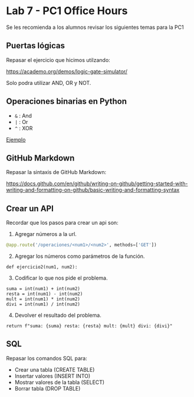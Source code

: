 # Lab 7 - PC1 Office Hours

Se les recomienda a los alumnos revisar los siguientes temas para la PC1

## Puertas lógicas

Repasar el ejercicio que hicimos utilzando:

https://academo.org/demos/logic-gate-simulator/

Solo podra utilizar AND, OR y NOT.

## Operaciones binarias en Python

- `&` : And
- `|` : Or
- `^` : XOR

[Ejemplo](./op_binarios.py)

## GitHub Markdown

Repasar la sintaxis de GitHub Markdown:

https://docs.github.com/en/github/writing-on-github/getting-started-with-writing-and-formatting-on-github/basic-writing-and-formatting-syntax

## Crear un API

Recordar que los pasos para crear un api son:

1. Agregar números a la url.
```python
@app.route('/operaciones/<num1>/<num2>', methods=['GET'])
```

2. Agregar los números como parámetros de la función.
```python.
def ejercicio2(num1, num2):
```

3. Codificar lo que nos pide el problema.
```python.
suma = int(num1) + int(num2)
resta = int(num1) - int(num2)
mult = int(num1) * int(num2)
divi = int(num1) / int(num2)
```

4. Devolver el resultado del problema.
```python.
return f"suma: {suma} resta: {resta} mult: {mult} divi: {divi}"
```

## SQL

Repasar los comandos SQL para:

- Crear una tabla (CREATE TABLE)
- Insertar valores (INSERT INTO)
- Mostrar valores de la tabla (SELECT)
- Borrar tabla (DROP TABLE)
